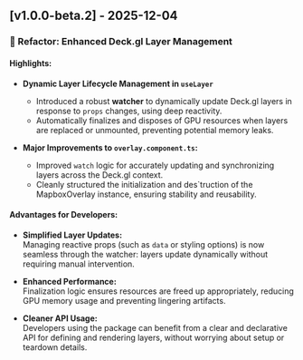 ## [v1.0.0-beta.2] - 2025-12-04

### 🚀 Refactor: Enhanced Deck.gl Layer Management

#### Highlights:
- **Dynamic Layer Lifecycle Management in `useLayer`**
    - Introduced a robust **watcher** to dynamically update Deck.gl layers in response to `props` changes, using deep reactivity.
    - Automatically finalizes and disposes of GPU resources when layers are replaced or unmounted, preventing potential memory leaks.

- **Major Improvements to `overlay.component.ts`:**
    - Improved `watch` logic for accurately updating and synchronizing layers across the Deck.gl context.
    - Cleanly structured the initialization and des`truction of the MapboxOverlay instance, ensuring stability and reusability.

#### Advantages for Developers:
- **Simplified Layer Updates:**  
  Managing reactive props (such as `data` or styling options) is now seamless through the watcher: layers update dynamically without requiring manual intervention.

- **Enhanced Performance:**  
  Finalization logic ensures resources are freed up appropriately, reducing GPU memory usage and preventing lingering artifacts.

- **Cleaner API Usage:**  
  Developers using the package can benefit from a clear and declarative API for defining and rendering layers, without worrying about setup or teardown details.